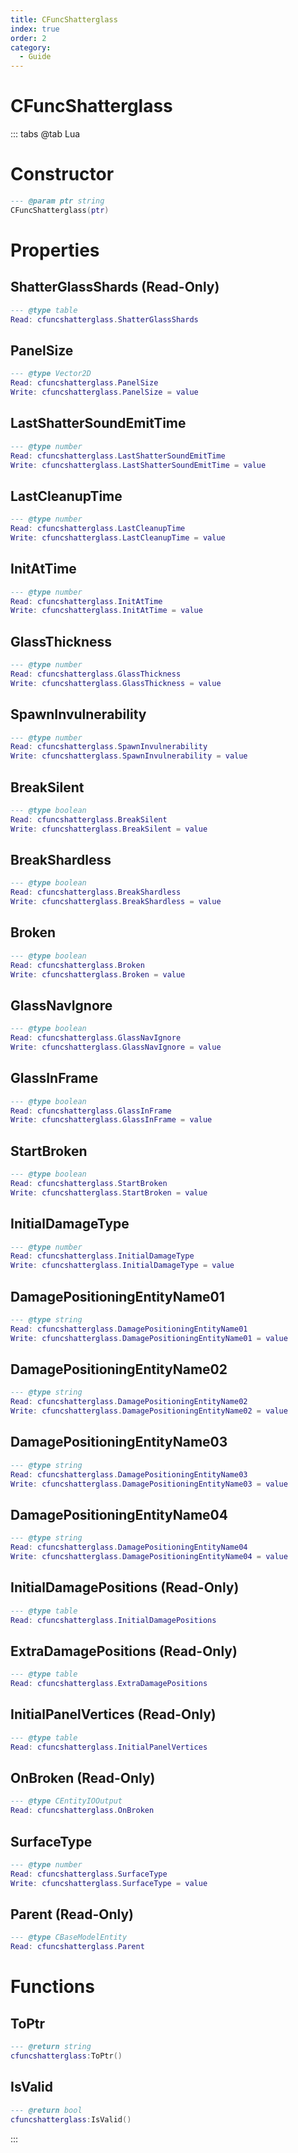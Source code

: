 ```yaml
---
title: CFuncShatterglass
index: true
order: 2
category:
  - Guide
---
```


# CFuncShatterglass

::: tabs
@tab Lua
# Constructor
```lua
--- @param ptr string
CFuncShatterglass(ptr)
```
# Properties
## ShatterGlassShards (Read-Only)
```lua
--- @type table
Read: cfuncshatterglass.ShatterGlassShards
```
## PanelSize 
```lua
--- @type Vector2D
Read: cfuncshatterglass.PanelSize
Write: cfuncshatterglass.PanelSize = value
```
## LastShatterSoundEmitTime 
```lua
--- @type number
Read: cfuncshatterglass.LastShatterSoundEmitTime
Write: cfuncshatterglass.LastShatterSoundEmitTime = value
```
## LastCleanupTime 
```lua
--- @type number
Read: cfuncshatterglass.LastCleanupTime
Write: cfuncshatterglass.LastCleanupTime = value
```
## InitAtTime 
```lua
--- @type number
Read: cfuncshatterglass.InitAtTime
Write: cfuncshatterglass.InitAtTime = value
```
## GlassThickness 
```lua
--- @type number
Read: cfuncshatterglass.GlassThickness
Write: cfuncshatterglass.GlassThickness = value
```
## SpawnInvulnerability 
```lua
--- @type number
Read: cfuncshatterglass.SpawnInvulnerability
Write: cfuncshatterglass.SpawnInvulnerability = value
```
## BreakSilent 
```lua
--- @type boolean
Read: cfuncshatterglass.BreakSilent
Write: cfuncshatterglass.BreakSilent = value
```
## BreakShardless 
```lua
--- @type boolean
Read: cfuncshatterglass.BreakShardless
Write: cfuncshatterglass.BreakShardless = value
```
## Broken 
```lua
--- @type boolean
Read: cfuncshatterglass.Broken
Write: cfuncshatterglass.Broken = value
```
## GlassNavIgnore 
```lua
--- @type boolean
Read: cfuncshatterglass.GlassNavIgnore
Write: cfuncshatterglass.GlassNavIgnore = value
```
## GlassInFrame 
```lua
--- @type boolean
Read: cfuncshatterglass.GlassInFrame
Write: cfuncshatterglass.GlassInFrame = value
```
## StartBroken 
```lua
--- @type boolean
Read: cfuncshatterglass.StartBroken
Write: cfuncshatterglass.StartBroken = value
```
## InitialDamageType 
```lua
--- @type number
Read: cfuncshatterglass.InitialDamageType
Write: cfuncshatterglass.InitialDamageType = value
```
## DamagePositioningEntityName01 
```lua
--- @type string
Read: cfuncshatterglass.DamagePositioningEntityName01
Write: cfuncshatterglass.DamagePositioningEntityName01 = value
```
## DamagePositioningEntityName02 
```lua
--- @type string
Read: cfuncshatterglass.DamagePositioningEntityName02
Write: cfuncshatterglass.DamagePositioningEntityName02 = value
```
## DamagePositioningEntityName03 
```lua
--- @type string
Read: cfuncshatterglass.DamagePositioningEntityName03
Write: cfuncshatterglass.DamagePositioningEntityName03 = value
```
## DamagePositioningEntityName04 
```lua
--- @type string
Read: cfuncshatterglass.DamagePositioningEntityName04
Write: cfuncshatterglass.DamagePositioningEntityName04 = value
```
## InitialDamagePositions (Read-Only)
```lua
--- @type table
Read: cfuncshatterglass.InitialDamagePositions
```
## ExtraDamagePositions (Read-Only)
```lua
--- @type table
Read: cfuncshatterglass.ExtraDamagePositions
```
## InitialPanelVertices (Read-Only)
```lua
--- @type table
Read: cfuncshatterglass.InitialPanelVertices
```
## OnBroken (Read-Only)
```lua
--- @type CEntityIOOutput
Read: cfuncshatterglass.OnBroken
```
## SurfaceType 
```lua
--- @type number
Read: cfuncshatterglass.SurfaceType
Write: cfuncshatterglass.SurfaceType = value
```
## Parent (Read-Only)
```lua
--- @type CBaseModelEntity
Read: cfuncshatterglass.Parent
```
# Functions
## ToPtr
```lua
--- @return string
cfuncshatterglass:ToPtr()
```
## IsValid
```lua
--- @return bool
cfuncshatterglass:IsValid()
```

:::
